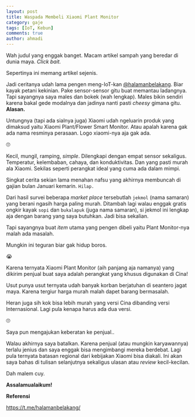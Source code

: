 ```yaml
---
layout: post
title: Waspada Membeli Xiaomi Plant Monitor
category: gaje
tags: [IoT, Kebun]
comments: true
author: ahmadi
---
```


Wah judul yang enggak banget. Macam artikel sampah yang beredar di dunia maya. *Click bait.*

Sepertinya ini memang artikel sejenis.

Jadi ceritanya udah lama pengen meng-IoT-kan [@halamanbelakang](https://t.me/halamanbelakang/). Biar kayak petani kekinian. Pake sensor-sensor gitu buat memantau ladangnya. Tapi sayangnya saya males dan bokek (wah lengkap). Males bikin sendiri karena bakal gede modalnya dan jadinya nanti pasti *cheesy* gimana gitu. **Alasan.**

Untungnya (tapi ada sialnya juga) Xiaomi udah ngeluarin produk yang dimaksud yaitu Xiaomi Plant/Flower Smart Monitor. Atau apalah karena gak ada nama resminya perasaan. Logo xiaomi-nya aja gak ada.

🙄

<script async src="https://telegram.org/js/telegram-widget.js?1" data-telegram-post="vQ_Qv/15" data-width="100%"></script>

Kecil, mungil, ramping, *simple*. Dilengkapi dengan empat sensor sekaligus. Temperatur, kelembaban, cahaya, dan konduktivitas. Dan yang pasti murah ala Xiaomi. Sekilas seperti perangkat ideal yang cuma ada dalam mimpi.

Singkat cerita sekian lama menahan nafsu yang akhirnya membuncah di gajian bulan Januari kemarin. `Hilap.` 

Dari hasil survei beberapa *market place* tersebutlah `jekmol` (nama samaran) yang berani ngasih harga paling murah. Ditambah lagi walau enggak gratis ongkir kayak `sopi` dan `bukalapuk` (juga nama samaran), si jekmol ini  lengkap aja dengan barang yang saya butuhkan. Jadi bisa sekalian.

<script async src="https://telegram.org/js/telegram-widget.js?1" data-telegram-post="vQ_Qv/16" data-width="100%"></script>

Tapi sayangnya buat *item* utama yang pengen dibeli yaitu Plant Monitor-nya malah ada masalah. 

Mungkin ini teguran biar gak hidup boros.

😭

Karena ternyata Xiaomi Plant Monitor (aih panjang aja namanya) yang dikirim penjual buat saya adalah perangkat yang khusus digunakan di Cina!

<script async src="https://telegram.org/js/telegram-widget.js?1" data-telegram-post="vQ_Qv/13" data-width="100%"></script>

Usut punya usut ternyata udah banyak korban berjatuhan di seantero jagat maya. Karena tergiur harga murah malah dapet barang bermasalah.

Heran juga sih kok bisa lebih murah yang versi Cina dibanding versi Internasional. Lagi pula kenapa harus ada dua versi.

🙄

Saya pun mengajukan keberatan ke penjual..

<script async src="https://telegram.org/js/telegram-widget.js?1" data-telegram-post="vQ_Qv/12" data-width="100%"></script>

Walau akhirnya saya batalkan. Karena penjual (atau mungkin karyawannya) terlalu jenius dan saya enggak bisa mengimbangi mereka berdebat. Lagi pula ternyata batasan regional dari kebijakan Xiaomi bisa diakali. Ini akan saya bahas di tulisan selanjutnya sekaligus ulasan atau *review* kecil-kecilan.

Dah malem cuy.

**Assalamualaikum!**

**Referensi**

<https://t.me/halamanbelakang/>

